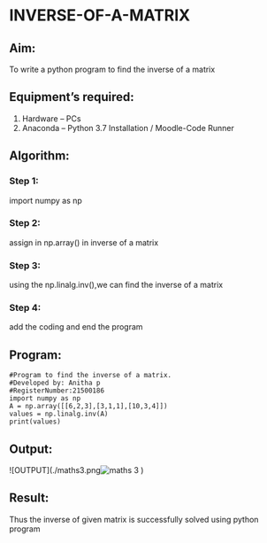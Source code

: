 # INVERSE-OF-A-MATRIX
## Aim:
To write a python program to find the inverse of a matrix
## Equipment’s required:
1. 	Hardware – PCs
2. 	Anaconda – Python 3.7 Installation / Moodle-Code Runner
## Algorithm:
### Step 1: 
import numpy as np
### Step 2: 
assign in np.array() in inverse of a matrix
### Step 3: 
using the np.linalg.inv(),we can find the inverse of a matrix
### Step 4: 
add the coding and end the program

## Program:
```
#Program to find the inverse of a matrix.
#Developed by: Anitha p
#RegisterNumber:21500186
import numpy as np
A = np.array([[6,2,3],[3,1,1],[10,3,4]])
values = np.linalg.inv(A)     
print(values)
```
## Output:
![OUTPUT](./maths3.png![maths 3](https://user-images.githubusercontent.com/94184990/144452361-5c424041-659f-4233-a9ce-31d3108afa7b.PNG)
)
## Result:
Thus the inverse of given matrix is successfully solved using python program

